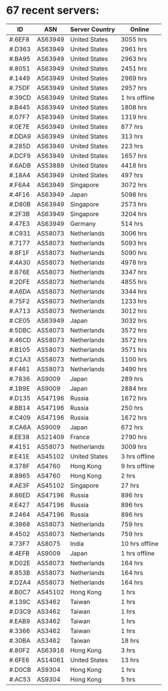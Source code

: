# 67 recent servers:

| ID | ASN | Server Country | Online |
| ------ | ------ | ------ | ------ |
| #.6EF8 | AS63949 | United States | 3055 hrs |
| #.D363 | AS63949 | United States | 2961 hrs |
| #.BA95 | AS63949 | United States | 2963 hrs |
| #.8051 | AS63949 | United States | 2451 hrs |
| #.1449 | AS63949 | United States | 2969 hrs |
| #.75DF | AS63949 | United States | 2957 hrs |
| #.39CD | AS63949 | United States | 1 hrs offline |
| #.B445 | AS63949 | United States | 1808 hrs |
| #.07F7 | AS63949 | United States | 1319 hrs |
| #.0E7E | AS63949 | United States | 877 hrs |
| #.DDA9 | AS63949 | United States | 313 hrs |
| #.285D | AS63949 | United States | 223 hrs |
| #.DCF9 | AS63949 | United States | 1657 hrs |
| #.6ADB | AS53889 | United States | 4418 hrs |
| #.18A4 | AS63949 | United States | 497 hrs |
| #.F6A4 | AS63949 | Singapore | 3072 hrs |
| #.4F16 | AS63949 | Japan | 5098 hrs |
| #.D80B | AS63949 | Singapore | 2573 hrs |
| #.2F3B | AS63949 | Singapore | 3204 hrs |
| #.47E3 | AS63949 | Germany | 514 hrs |
| #.C931 | AS58073 | Netherlands | 3006 hrs |
| #.7177 | AS58073 | Netherlands | 5093 hrs |
| #.8F1F | AS58073 | Netherlands | 5090 hrs |
| #.4A30 | AS58073 | Netherlands | 4978 hrs |
| #.876E | AS58073 | Netherlands | 3347 hrs |
| #.2DFE | AS58073 | Netherlands | 4855 hrs |
| #.A6DA | AS58073 | Netherlands | 3344 hrs |
| #.75F2 | AS58073 | Netherlands | 1233 hrs |
| #.A713 | AS58073 | Netherlands | 3012 hrs |
| #.CE05 | AS63949 | Japan | 3032 hrs |
| #.5DBC | AS58073 | Netherlands | 3572 hrs |
| #.46CD | AS58073 | Netherlands | 3572 hrs |
| #.B105 | AS58073 | Netherlands | 3571 hrs |
| #.C1A3 | AS58073 | Netherlands | 1100 hrs |
| #.F461 | AS58073 | Netherlands | 3490 hrs |
| #.7836 | AS9009 | Japan | 289 hrs |
| #.1B9E | AS9009 | Japan | 2884 hrs |
| #.D135 | AS47196 | Russia | 1672 hrs |
| #.BB14 | AS47196 | Russia | 250 hrs |
| #.C409 | AS47196 | Russia | 1672 hrs |
| #.CA6A | AS9009 | Japan | 672 hrs |
| #.EE38 | AS21409 | France | 2790 hrs |
| #.4151 | AS58073 | Netherlands | 3009 hrs |
| #.E41E | AS45102 | United States | 3 hrs offline |
| #.378F | AS4760 | Hong Kong | 9 hrs offline |
| #.8965 | AS4760 | Hong Kong | 2 hrs |
| #.AE3F | AS45102 | Singapore | 27 hrs |
| #.86ED | AS47196 | Russia | 896 hrs |
| #.E427 | AS47196 | Russia | 896 hrs |
| #.2464 | AS47196 | Russia | 896 hrs |
| #.3868 | AS58073 | Netherlands | 759 hrs |
| #.4502 | AS58073 | Netherlands | 759 hrs |
| #.73F7 | AS8075 | India | 10 hrs offline |
| #.4EFB | AS9009 | Japan | 1 hrs offline |
| #.D02E | AS58073 | Netherlands | 164 hrs |
| #.853B | AS58073 | Netherlands | 164 hrs |
| #.D2A4 | AS58073 | Netherlands | 164 hrs |
| #.B0C7 | AS45102 | Hong Kong | 1 hrs |
| #.139C | AS3462 | Taiwan | 1 hrs |
| #.D3C9 | AS3462 | Taiwan | 1 hrs |
| #.EAB9 | AS3462 | Taiwan | 1 hrs |
| #.3366 | AS3462 | Taiwan | 1 hrs |
| #.30BA | AS3462 | Taiwan | 18 hrs |
| #.80F2 | AS63916 | Hong Kong | 3 hrs |
| #.6FE6 | AS14061 | United States | 13 hrs |
| #.D0CB | AS9304 | Hong Kong | 1 hrs |
| #.AC53 | AS9304 | Hong Kong | 5 hrs |

